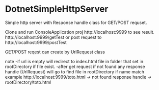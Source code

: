 # DotnetSimpleHttpServer
Simple http server with Response handle class for GET/POST requset.

Clone and run ConsoleApplication proj
http://localhost:9999 to see result.
http://localhost:9999/getTest
or
post request to http://localhost:9999/postTest

GET/POST reqest can create by UrlRequest class

note 
-if url is empty will redirect to index.html file in folder that set in rootDirectory if file exist.
-after get request if not found any response handle (UrlRequest) will go to find file in rootDirectory if name match
example http://localhost:9999/toto.html -> not found response handle -> rootDirectory/toto.html
